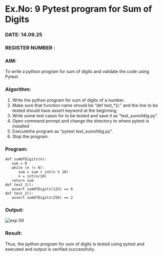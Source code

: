 # Ex.No: 9  Pytest program for Sum of Digits 

### DATE: 14.09.25                                                                         
### REGISTER NUMBER : 
### AIM: 
To write a python program for sum of digits and validate the code using Pytest. 
### Algorithm:

1. Write the python program for sum of digits of a number. 
2. Make sure that function name should be “def test_*():” and the line to be tested 
should have assert keyword at the beginning. 
3. Write some test cases for to be tested and save it as “test_sumofdig.py”. 
4. Open command prompt and change the directory to where pytest is installed
5. Executethe program as “pytest test_sumofdig.py”. 
6. Stop the program.

### Program:
```
def sumOfDigits(n):
   sum = 0
   while (n != 0):
      sum = sum + int(n % 10)
      n = int(n/10)
   return sum
def test_1():
   assert sumOfDigits(123) == 6
def test_2():
   assert sumOfDigits(256) == 2
```
### Output:
![exp 09](https://github.com/user-attachments/assets/f8e4296f-6d72-4e43-8dd6-2e9dc395ccae)

### Result:
Thus, the python program for sum of digits is tested using pytest and executed and output is verified successfully.

